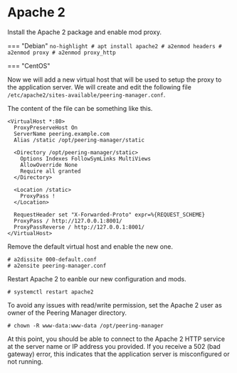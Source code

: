 # Apache 2

Install the Apache 2 package and enable mod proxy.

=== "Debian"
	```no-highlight
	# apt install apache2
	# a2enmod headers
	# a2enmod proxy
	# a2enmod proxy_http
	```

=== "CentOS"

Now we will add a new virtual host that will be used to setup the proxy to the
application server. We will create and edit the following file
`/etc/apache2/sites-available/peering-manager.conf`.

The content of the file can be something like this.
```no-highlight
<VirtualHost *:80>
  ProxyPreserveHost On
  ServerName peering.example.com
  Alias /static /opt/peering-manager/static

  <Directory /opt/peering-manager/static>
    Options Indexes FollowSymLinks MultiViews
    AllowOverride None
    Require all granted
  </Directory>

  <Location /static>
    ProxyPass !
  </Location>

  RequestHeader set "X-Forwarded-Proto" expr=%{REQUEST_SCHEME}
  ProxyPass / http://127.0.0.1:8001/
  ProxyPassReverse / http://127.0.0.1:8001/
</VirtualHost>
```

Remove the default virtual host and enable the new one.
```no-highlight
# a2dissite 000-default.conf
# a2ensite peering-manager.conf
```

Restart Apache 2 to eanble our new configuration and mods.
```no-highlight
# systemctl restart apache2
```

To avoid any issues with read/write permission, set the Apache 2 user as owner
of the Peering Manager directory.
```no-highlight
# chown -R www-data:www-data /opt/peering-manager
```

At this point, you should be able to connect to the Apache 2 HTTP service at
the server name or IP address you provided. If you receive a 502 (bad gateway)
error, this indicates that the application server is misconfigured or not running.
